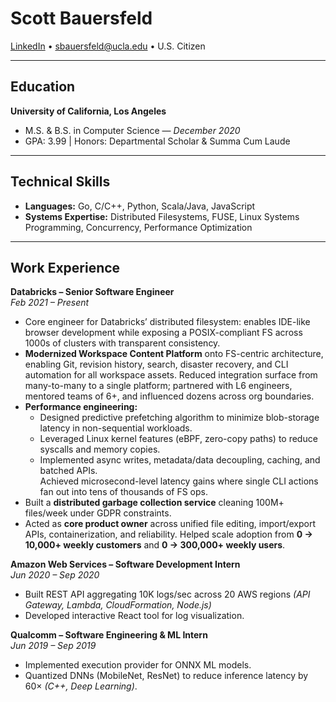 # Scott Bauersfeld
[LinkedIn](https://www.linkedin.com/in/scott-bauersfeld-45a447155) • sbauersfeld@ucla.edu • U.S. Citizen

---

## Education
**University of California, Los Angeles**  
- M.S. & B.S. in Computer Science — *December 2020*  
- GPA: 3.99 | Honors: Departmental Scholar & Summa Cum Laude  

---

## Technical Skills
- **Languages:** Go, C/C++, Python, Scala/Java, JavaScript  
- **Systems Expertise:** Distributed Filesystems, FUSE, Linux Systems Programming, Concurrency, Performance Optimization  

---

## Work Experience
**Databricks – Senior Software Engineer**  
*Feb 2021 – Present*  
- Core engineer for Databricks’ distributed filesystem: enables IDE-like browser development while exposing a POSIX-compliant FS across 1000s of clusters with transparent consistency.  
- **Modernized Workspace Content Platform** onto FS-centric architecture, enabling Git, revision history, search, disaster recovery, and CLI automation for all workspace assets. Reduced integration surface from many-to-many to a single platform; partnered with L6 engineers, mentored teams of 6+, and influenced dozens across org boundaries.  
- **Performance engineering:**  
  - Designed predictive prefetching algorithm to minimize blob-storage latency in non-sequential workloads.  
  - Leveraged Linux kernel features (eBPF, zero-copy paths) to reduce syscalls and memory copies.  
  - Implemented async writes, metadata/data decoupling, caching, and batched APIs.  
  Achieved microsecond-level latency gains where single CLI actions fan out into tens of thousands of FS ops.  
- Built a **distributed garbage collection service** cleaning 100M+ files/week under GDPR constraints.  
- Acted as **core product owner** across unified file editing, import/export APIs, containerization, and reliability. Helped scale adoption from **0 → 10,000+ weekly customers** and **0 → 300,000+ weekly users**.  

**Amazon Web Services – Software Development Intern**  
*Jun 2020 – Sep 2020*  
- Built REST API aggregating 10K logs/sec across 20 AWS regions *(API Gateway, Lambda, CloudFormation, Node.js)*  
- Developed interactive React tool for log visualization.  

**Qualcomm – Software Engineering & ML Intern**  
*Jun 2019 – Sep 2019*  
- Implemented execution provider for ONNX ML models.  
- Quantized DNNs (MobileNet, ResNet) to reduce inference latency by 60× *(C++, Deep Learning)*.  
